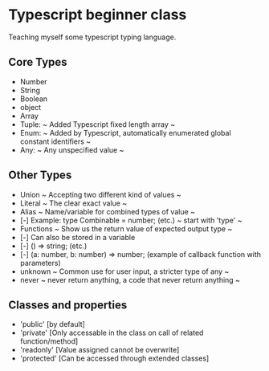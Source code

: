 # Typescript beginner class

Teaching myself some typescript typing language.

## Core Types

- Number
- String
- Boolean
- object
- Array
- Tuple: ~ Added Typescript fixed length array ~
- Enum: ~ Added by Typescript, automatically enumerated global constant identifiers ~
- Any: ~ Any unspecified value ~

## Other Types

- Union ~ Accepting two different kind of values ~
- Literal ~ The clear exact value ~
- Alias ~ Name/variable for combined types of value ~
- [-] Example: type Combinable = number; (etc.) ~ start with 'type' ~
- Functions ~ Show us the return value of expected output type ~
- [-] Can also be stored in a variable
- [-] () => string; (etc.)
- [-] (a: number, b: number) => number; (example of callback function with parameters)
- unknown ~ Common use for user input, a stricter type of any ~
- never ~ never return anything, a code that never return anything ~

## Classes and properties

- 'public' [by default]
- 'private' [Only accessable in the class on call of related function/method]
- 'readonly' [Value assigned cannot be overwrite]
- 'protected' [Can be accessed through extended classes]
